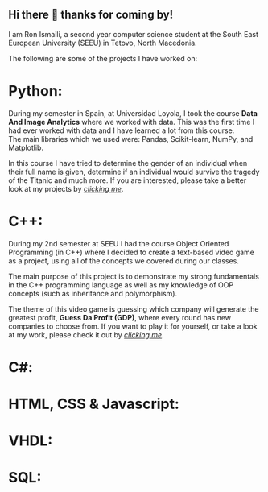 ## Hi there 👋 thanks for coming by!

I am Ron Ismaili, a second year computer science student at the South East European University (SEEU) in Tetovo, North Macedonia.

The following are some of the projects I have worked on:

# **Python:**
During my semester in Spain, at Universidad Loyola, I took the course **Data And Image Analytics** where we worked with data. This was the first time I had ever worked with data and I have learned a lot from this course. <br>
The main libraries which we used were: Pandas, Scikit-learn, NumPy, and Matplotlib.

In this course I have tried to determine the gender of an individual when their full name is given, determine if an individual would survive the tragedy of the Titanic and much more. If you are interested, please take a better look at my projects by *[clicking me](https://github.com/RonIsmaili/Data-And-Image-Analytics)*.

# **C++:**
During my 2nd semester at SEEU I had the course Object Oriented Programming (in C++) where I decided to create a text-based video game as a project, using all of the concepts we covered during our classes.

The main purpose of this project is to demonstrate my strong fundamentals in the C++ programming language as well as my knowledge of OOP concepts (such as inheritance and polymorphism).

The theme of this video game is guessing which company will generate the greatest profit, **Guess Da Profit (GDP)**, where every round has new companies to choose from. If you want to play it for yourself, or take a look at my work, please check it out by *[clicking me](https://github.com/RonIsmaili/Guess-Da-Profit)*.

# **C#:**

# **HTML, CSS & Javascript:**

# **VHDL:**

# **SQL:**
